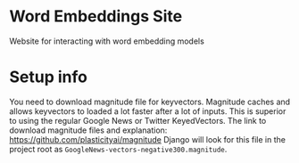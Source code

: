 # Word Embeddings Site
Website for interacting with word embedding models

# Setup info
You need to download magnitude file for keyvectors. 
Magnitude caches and allows keyvectors to loaded a lot faster after a lot of inputs. This is superior to using the regular Google News or Twitter KeyedVectors.
The link to download magnitude files and explanation: https://github.com/plasticityai/magnitude
Django will look for this file in the project root as ``GoogleNews-vectors-negative300.magnitude``.
